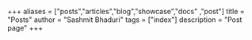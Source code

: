 +++
aliases = ["posts","articles","blog","showcase","docs" ,"post"]
title = "Posts"
author = "Sashmit Bhaduri"
tags = ["index"]
description = "Post page"
+++